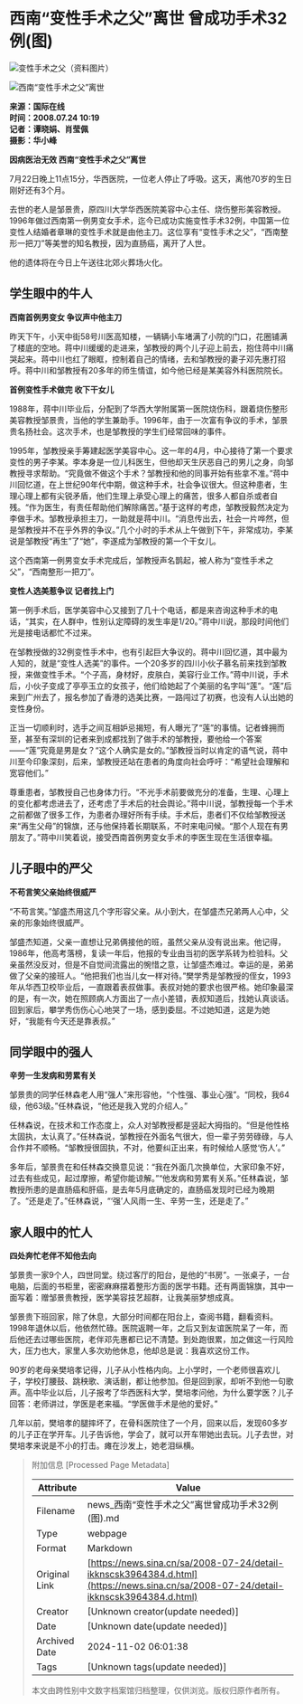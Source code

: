 # 西南“变性手术之父”离世 曾成功手术32例(图)

![变性手术之父（资料图片）](//www.sinaimg.cn/dy/s/2008-07-24/d25d0d2731b683c0cd1747630db6abbf.jpg)

![西南“变性手术之父”离世](//www.sinaimg.cn/dy/s/2008-07-24/ce4d9a88804a6e0ca2502fc7ecd95ff4.jpg)

**来源：国际在线**  
**时间：2008.07.24 10:19**  
**记者：谭晓娟、肖莹佩**  
**摄影：华小峰**

**因病医治无效 西南“变性手术之父”离世**

7月22日晚上11点15分，华西医院，一位老人停止了呼吸。这天，离他70岁的生日刚好还有3个月。

去世的老人是邹景贵，原四川大学华西医院美容中心主任、烧伤整形美容教授。1996年做过西南第一例男变女手术，迄今已成功实施变性手术32例，中国第一位变性人结婚者章琳的变性手术就是由他主刀。这位享有“变性手术之父”，“西南整形一把刀”等美誉的知名教授，因为直肠癌，离开了人世。

他的遗体将在今日上午送往北郊火葬场火化。

## 学生眼中的牛人

**西南首例男变女 争议声中他主刀**

昨天下午，小天中街58号川医高知楼，一辆辆小车堵满了小院的门口，花圈铺满了楼底的空地。蒋中川缓缓的走进来，邹教授的两个儿子迎上前去，抱住蒋中川痛哭起来。蒋中川也红了眼眶，控制着自己的情绪，去和邹教授的妻子邓先惠打招呼。蒋中川和邹教授有20多年的师生情谊，如今他已经是某美容外科医院院长。

**首例变性手术做完 收下干女儿**

1988年，蒋中川毕业后，分配到了华西大学附属第一医院烧伤科，跟着烧伤整形美容教授邹景贵，当他的学生兼助手。1996年，由于一次富有争议的手术，邹景贵名扬社会。这次手术，也是邹教授的学生们经常回味的事件。

1995年，邹教授亲手筹建起医学美容中心。这一年的4月，中心接待了第一个要求变性的男子李某。李本身是一位儿科医生，但他却天生厌恶自己的男儿之身，向邹教授寻求帮助。“究竟做不做这个手术？邹教授和他的同事开始有些拿不准。”蒋中川回忆道，在上世纪90年代中期，做这种手术，社会争议很大。但这种患者，生理心理上都有尖锐矛盾，他们生理上承受心理上的痛苦，很多人都自杀或者自残。“作为医生，有责任帮助他们解除痛苦。”基于这样的考虑，邹教授毅然决定为李做手术。邹教授承担主刀，一助就是蒋中川。“消息传出去，社会一片哗然，但是邹教授并不在乎外界的争议。”几个小时的手术从上午做到下午，非常成功，李某说是邹教授“再生”了“她”，李遂成为邹教授的第一个干女儿。

这个西南第一例男变女手术完成后，邹教授声名鹊起，被人称为“变性手术之父”，“西南整形一把刀”。

**变性人选美惹争议 记者找上门**

第一例手术后，医学美容中心又接到了几十个电话，都是来咨询这种手术的电话，“其实，在人群中，性别认定障碍的发生率是1/20。”蒋中川说，那段时间他们光是接电话都忙不过来。

在邹教授做的32例变性手术中，也有引起巨大争议的。蒋中川回忆道，其中最为人知的，就是“变性人选美”的事件。一个20多岁的四川小伙子慕名前来找到邹教授，来做变性手术。“个子高，身材好，皮肤白，美容行业工作。”蒋中川说，手术后，小伙子变成了亭亭玉立的女孩子，他们给她起了个美丽的名字叫“莲”。“莲”后来到广州去了，报名参加了香港的选美比赛，一路闯过了初赛，也没有人认出她的变性身份。

正当一切顺利时，选手之间互相妒忌揭短，有人曝光了“莲”的事情。记者蜂拥而至，甚至有深圳的记者来到成都找到了做手术的邹教授，要他给一个答案——“莲”究竟是男是女？“这个人确实是女的。”邹教授当时以肯定的语气说，蒋中川至今印象深刻，后来，邹教授还站在患者的角度向社会呼吁：“希望社会理解和宽容他们。”

尊重患者，邹教授自己也身体力行。“不光手术前要做充分的准备，生理、心理上的变化都考虑进去了，还考虑了手术后的社会舆论。”蒋中川说，邹教授每一个手术之前都做了很多工作，为患者办理好所有手续。手术后，患者们不仅给邹教授送来“再生父母”的锦旗，还与他保持着长期联系，不时来电问候。“那个人现在有男朋友了。”蒋中川笑着说，接受西南首例男变女手术的李医生现在生活很幸福。

## 儿子眼中的严父

**不苟言笑父亲始终很威严**

“不苟言笑。”邹盛杰用这几个字形容父亲。从小到大，在邹盛杰兄弟两人心中，父亲的形象始终很威严。

邹盛杰知道，父亲一直想让兄弟俩接他的班，虽然父亲从没有说出来。他记得，1986年，他高考落榜，复读一年后，他报的专业由当初的医学系转为检验科。父亲虽然没反对，但是不自觉间流露出的惋惜之意，让邹盛杰难过。幸运的是，弟弟做了父亲的接班人。“他把我们也当儿女一样对待。”樊学秀是邹教授的侄女，1993年从华西卫校毕业后，一直跟着表叔做事。表叔对她的要求也很严格。她印象最深的是，有一次，她在照顾病人方面出了一点小差错，表叔知道后，找她认真谈话。回到家后，攀学秀伤伤心心地哭了一场，感到委屈。不过她知道，这是为她好，“我能有今天还是靠表叔。”

## 同学眼中的强人

**辛劳一生发病和劳累有关**

邹景贵的同学任林森老人用“强人”来形容他，“个性强、事业心强”。“同校，我64级，他63级。”任林森说，“他还是我入党的介绍人。”

任林森说，在技术和工作态度上，众人对邹教授都是竖起大拇指的。“但是他性格太固执，太认真了。”任林森说，邹教授在外面名气很大，但一辈子劳劳碌碌，与人合作并不顺畅。“邹教授很固执，不对，他要纠正出来，有时候给人感觉‘伤人’。”

多年后，邹景贵在和任林森交换意见说：“我在外面几次换单位，大家印象不好，过去有些成见，起过摩擦，希望你能谅解。”“他发病和劳累有关系。”任林森说，邹教授所患的是直肠癌和肝癌，是去年5月底确定的，直肠癌发现时已经为晚期了。“还是走了。”任林森说，“‘强’人风雨一生、辛劳一生，还是走了。”

## 家人眼中的忙人

**四处奔忙老伴不知他去向**

邹景贵一家9个人，四世同堂。绕过客厅的阳台，是他的“书房”。一张桌子，一台电脑，后面的书柜里，密密麻麻摆着整形方面的医学书籍。还有两面锦旗，其中一面写着：赠邹景贵教授，医学美容技艺超群，让我美丽梦想成真。

邹景贵下班回家，除了休息，大部分时间都在阳台上，查阅书籍，翻看资料。1998年退休以后，他依然忙碌。医院返聘一年，之后又到友谊医院呆了一年，而后他还去过哪些医院，老伴邓先惠都已记不清楚。到处跑很累，加之做这一行风险大，压力也大，家里人多次劝他休息，他却总是说：我喜欢这份工作。

90岁的老母亲樊培孝记得，儿子从小性格内向。上小学时，一个老师很喜欢儿子，学校打腰鼓、跳秧歌、演话剧，都让他参加。但是回到家，却听不到他一句歌声。高中毕业以后，儿子报考了华西医科大学，樊培孝问他，为什么要学医？儿子回答：老师讲过，学医是老来福。“学医做手术是他的爱好。”

几年以前，樊培孝的腿摔坏了，在骨科医院住了一个月，回来以后，发现60多岁的儿子正在学开车。儿子告诉他，学会了，就可以开车带她出去玩。儿子去世，对樊培孝来说是不小的打击。瘫在沙发上，她老泪纵横。

> 附加信息 [Processed Page Metadata]
>
> | Attribute       | Value                                  |
> |-----------------|----------------------------------------|
> | Filename        | news_西南“变性手术之父”离世曾成功手术32例(图).md                             |
> | Type            | webpage                                 |
> | Format          | Markdown                               |
> | Original Link   | [https://news.sina.cn/sa/2008-07-24/detail-ikknscsk3964384.d.html](https://news.sina.cn/sa/2008-07-24/detail-ikknscsk3964384.d.html)                       |
> | Creator         | [Unknown creator(update needed)]                              |
> | Date            | [Unknown date(update needed)]                                 |
> | Archived Date   | 2024-11-02 06:01:38                             |
> | Tags            | [Unknown tags(update needed)]                                 |
>
> 本文由跨性别中文数字档案馆归档整理，仅供浏览。版权归原作者所有。
>